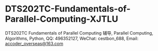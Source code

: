 # DTS202TC-Fundamentals-of-Parallel-Computing-XJTLU
DTS202TC Fundamentals of Parallel Computing 辅导, Parallel Computing, Algorithms, Python, QQ: 496352127, WeChat: cestbon_688, Email: accoder_overseas@163.com
